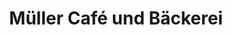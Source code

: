 ---
title: "Müller Café und Bäckerei"
url: /rosenheim/mueller-cafe-und-baeckerei/
shop: Bäckerei
---